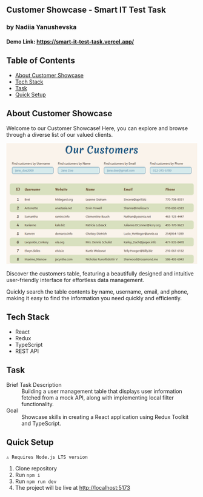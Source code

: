 <section>
    <h1>Customer Showcase - Smart IT Test Task</h1>
    <h3>by Nadiia Yanushevska</h3>
    <h4>Demo Link: <a href="https://smart-it-test-task.vercel.app/">https://smart-it-test-task.vercel.app/</a></h4>
</section>

<section>
    <h2>Table of Contents</h2>
    <ul>
        <li><a href="#about">About Customer Showcase</a></li>
        <li><a href="#technologies">Tech Stack</a></li>
        <li><a href="#task">Task</a></li>
        <li><a href="#setup">Quick Setup</a></li>
    </ul>
</section>

<section id="about">
    <h2>About Customer Showcase</h2>
    <p>
        Welcome to our Customer Showcase! Here, you can explore and browse through a diverse list of our valued clients.
    </p>
    <img src="./public/preview.png" alt="preview"/>    
    <p>
        Discover the customers table, featuring a beautifully designed and intuitive user-friendly interface for effortless data management.
    </p>
    <p>
        Quickly search the table contents by name, username, email, and phone, making it easy to find the information you need quickly and efficiently.
    </p>
</section>

<section id="technologies">
    <h2>Tech Stack</h2>
    <ul>
        <li>React</li>
        <li>Redux</li>
        <li>TypeScript</li>
        <li>REST API</li>
    </ul>
</section>

<section id="task">
    <h2>Task</h2>
    <dl>
        <dt>Brief Task Description</dt>
        <dd style="padding:0px">Building a user management table that displays user information fetched from a mock API, along with implementing local filter functionality.</dd>
        <dt>Goal</dt>
        <dd style="padding:0px">Showcase skills in creating a React application using Redux Toolkit and TypeScript.</dd>
    </dl>
</section>

<section id="setup">
    <h2>Quick Setup</h2>
    <code>&#9888; Requires Node.js LTS version</code>
    <ol>
        <li>Clone repository</li>
        <li>Run <code>npm i</code></li>
        <li>Run <code>npm run dev</code></li>
        <li>The project will be live at <a href="http://localhost:5173">http://localhost:5173</a></li>
    </ol>
</section>
